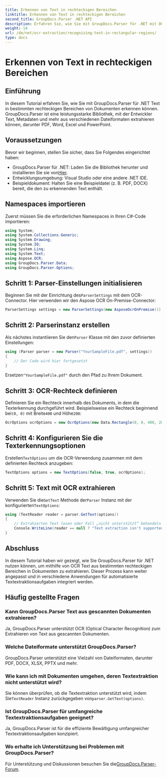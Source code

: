 ```yaml
---
title: Erkennen von Text in rechteckigen Bereichen
linktitle: Erkennen von Text in rechteckigen Bereichen
second_title: GroupDocs.Parser .NET API
description: Erfahren Sie, wie Sie mit GroupDocs.Parser für .NET mit OCR-Funktionen Text in bestimmten Bereichen von Dokumenten erkennen.
weight: 14
url: /de/net/ocr-extraction/recognizing-text-in-rectangular-regions/
type: docs
---
```

# Erkennen von Text in rechteckigen Bereichen

## Einführung
In diesem Tutorial erfahren Sie, wie Sie mit GroupDocs.Parser für .NET Text in bestimmten rechteckigen Bereichen von Dokumenten erkennen können. GroupDocs.Parser ist eine leistungsstarke Bibliothek, mit der Entwickler Text, Metadaten und mehr aus verschiedenen Dateiformaten extrahieren können, darunter PDF, Word, Excel und PowerPoint.
## Voraussetzungen
Bevor wir beginnen, stellen Sie sicher, dass Sie Folgendes eingerichtet haben:
-  GroupDocs.Parser für .NET: Laden Sie die Bibliothek herunter und installieren Sie sie von[Hier](https://releases.groupdocs.com/parser/net/).
- Entwicklungsumgebung: Visual Studio oder eine andere .NET IDE.
- Beispieldokument: Halten Sie eine Beispieldatei (z. B. PDF, DOCX) bereit, die den zu erkennenden Text enthält.

## Namespaces importieren
Zuerst müssen Sie die erforderlichen Namespaces in Ihren C#-Code importieren:
```csharp
using System;
using System.Collections.Generic;
using System.Drawing;
using System.IO;
using System.Linq;
using System.Text;
using Aspose.OCR;
using GroupDocs.Parser.Data;
using GroupDocs.Parser.Options;
```
## Schritt 1: Parser-Einstellungen initialisieren
 Beginnen Sie mit der Einrichtung des`ParserSettings` mit dem OCR-Connector. Hier verwenden wir den Aspose OCR On-Premise-Connector:
```csharp
ParserSettings settings = new ParserSettings(new AsposeOcrOnPremise());
```
## Schritt 2: Parserinstanz erstellen
 Als nächstes instantiieren Sie den`Parser` Klasse mit den zuvor definierten Einstellungen:
```csharp
using (Parser parser = new Parser("YourSampleFile.pdf", settings))
{
    // Der Code wird hier fortgesetzt
}
```
 Ersetzen`"YourSampleFile.pdf"` durch den Pfad zu Ihrem Dokument.
## Schritt 3: OCR-Rechteck definieren
 Definieren Sie ein Rechteck innerhalb des Dokuments, in dem die Texterkennung durchgeführt wird. Beispielsweise ein Rechteck beginnend bei`(0, 0)` mit Breite`400` und Höhe`200`:
```csharp
OcrOptions ocrOptions = new OcrOptions(new Data.Rectangle(0, 0, 400, 200));
```
## Schritt 4: Konfigurieren Sie die Texterkennungsoptionen
 Erstellen`TextOptions` um die OCR-Verwendung zusammen mit dem definierten Rechteck anzugeben:
```csharp
TextOptions options = new TextOptions(false, true, ocrOptions);
```
## Schritt 5: Text mit OCR extrahieren
 Verwenden Sie die`GetText` Methode der`Parser` Instanz mit der konfigurierten`TextOptions`:
```csharp
using (TextReader reader = parser.GetText(options))
{
    // Extrahierten Text lesen oder Fall „nicht unterstützt“ behandeln
    Console.WriteLine(reader == null ? "Text extraction isn't supported" : reader.ReadToEnd());
}
```

## Abschluss
In diesem Tutorial haben wir gezeigt, wie Sie GroupDocs.Parser für .NET nutzen können, um mithilfe von OCR Text aus bestimmten rechteckigen Bereichen in Dokumenten zu extrahieren. Dieser Prozess kann weiter angepasst und in verschiedene Anwendungen für automatisierte Textextraktionsaufgaben integriert werden.

## Häufig gestellte Fragen
### Kann GroupDocs.Parser Text aus gescannten Dokumenten extrahieren?
Ja, GroupDocs.Parser unterstützt OCR (Optical Character Recognition) zum Extrahieren von Text aus gescannten Dokumenten.
### Welche Dateiformate unterstützt GroupDocs.Parser?
GroupDocs.Parser unterstützt eine Vielzahl von Dateiformaten, darunter PDF, DOCX, XLSX, PPTX und mehr.
### Wie kann ich mit Dokumenten umgehen, deren Textextraktion nicht unterstützt wird?
 Sie können überprüfen, ob die Textextraktion unterstützt wird, indem Sie`TextReader` Instanz zurückgegeben von`parser.GetText(options)`.
### Ist GroupDocs.Parser für umfangreiche Textextraktionsaufgaben geeignet?
Ja, GroupDocs.Parser ist für die effiziente Bewältigung umfangreicher Textextraktionsaufgaben konzipiert.
### Wo erhalte ich Unterstützung bei Problemen mit GroupDocs.Parser?
 Für Unterstützung und Diskussionen besuchen Sie die[GroupDocs.Parser-Forum](https://forum.groupdocs.com/c/parser/17).